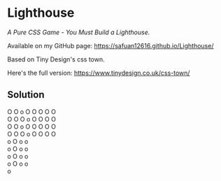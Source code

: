 # Lighthouse
*A Pure CSS Game - You Must Build a Lighthouse.*

Available on my GitHub page: https://safuan12616.github.io/Lighthouse/

Based on Tiny Design's css town. 

Here's the full version: https://www.tinydesign.co.uk/css-town/

## Solution
O O o O O O O O</br>
O O O o O O O O</br>
O O o O O O O O</br>
O O O o O O O O</br>
o O o o</br>
o O o o</br>
o O o o</br>
o O o o</br>
o
